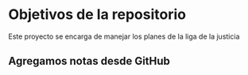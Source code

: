 # Objetivos de la repositorio

Este proyecto se encarga de manejar los planes de la liga de la justicia

## Agregamos notas desde GitHub
